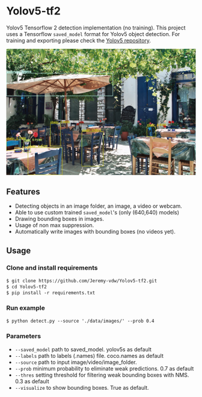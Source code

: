 # Yolov5-tf2
Yolov5 Tensorflow 2 detection implementation (no training). This project uses a Tensorflow <code>saved_model</code> format for Yolov5 object detection. For training and exporting please check the [Yolov5 repository](https://github.com/ultralytics/yolov5). 

![demo](./.github/example.jpg)

## Features 

- Detecting objects in an image folder, an image, a video or webcam.
- Able to use custom trained <code>saved_model</code>'s (only (640,640) models)
- Drawing bounding boxes in images.
- Usage of non max suppression.
- Automatically write images with bounding boxes (no videos yet).

## Usage
### Clone and install requirements
```
$ git clone https://github.com/Jeremy-vdw/Yolov5-tf2.git
$ cd Yolov5-tf2
$ pip install -r requirements.txt
```

### Run example
```
$ python detect.py --source './data/images/' --prob 0.4
```

### Parameters
- <code>--saved_model</code> path to saved_model. yolov5s as default
- <code>--labels</code> path to labels (.names) file. coco.names as default
- <code>--source</code> path to input image/video/image_folder. 
- <code>--prob</code> minimum probability to eliminate weak predictions. 0.7 as default
- <code>--thres</code> setting threshold for filtering weak bounding boxes with NMS. 0.3 as default
- <code>--visualize</code> to show bounding boxes. True as default.

